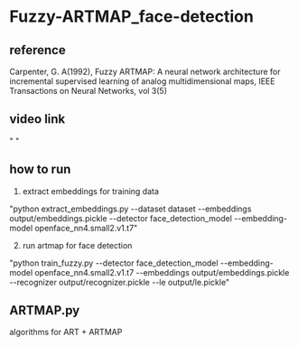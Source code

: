 # Fuzzy-ARTMAP_face-detection

## reference 
Carpenter, G. A(1992), Fuzzy ARTMAP: A neural network architecture for incremental supervised learning of analog multidimensional maps, IEEE Transactions on Neural Networks, vol 3(5)

## video link
" "

## how to run
1. extract embeddings for training data

"python extract_embeddings.py --dataset dataset --embeddings output/embeddings.pickle --detector face_detection_model --embedding-model openface_nn4.small2.v1.t7"

2. run artmap for face detection 

"python train_fuzzy.py --detector face_detection_model --embedding-model openface_nn4.small2.v1.t7 --embeddings output/embeddings.pickle --recognizer output/recognizer.pickle --le output/le.pickle"

## ARTMAP.py
algorithms for ART + ARTMAP

